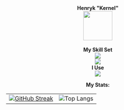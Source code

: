 <div align="center">
  <b>Henryk "Kernel"</b>
  <br>
  
  <img src="https://avatars.githubusercontent.com/u/124568923" width=80>
</div>

<div align="center">
  <br>
  <b>My Skill Set</b>
  <br>

  <a href="https://skillicons.dev">
    <img src="https://skillicons.dev/icons?i=linux"/>
  </a>
  
  <br>
  <a href="https://skillicons.dev">
    <img src="https://skillicons.dev/icons?i=cs,py,java"/>
  </a>

  <br>
  <b>I Use</b>
  <br>

  <a href="https://skillicons.dev">
    <img src="https://skillicons.dev/icons?i=rider,neovim,arch,unity"/>
  </a>

  <b>My Stats:</b>

  <table>
    <tr>
      <td>
        <a href="https://git.io/streak-stats">
          <img src="https://nirzak-streak-stats.vercel.app?user=kernelxdev&theme=dark&hide_border=true" alt="GitHub Streak">
        </a>
      </td>
      <td>
        <img src="https://github-readme-stats.vercel.app/api/top-langs/?username=kernelxdev&layout=compact&hide=cmake,c" alt="Top Langs">
      </td>
    </tr>
  </table>

</div>
